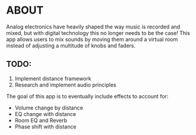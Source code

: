 ABOUT
=====
Analog electronics have heavily shaped the way music is recorded and mixed, but with digital technology this no longer needs to be the case!
This app allows users to mix sounds by moving them around a virtual room instead of adjusting a multitude of knobs and faders.

TODO: 
-----
1. Implement distance framework
2. Research and implement audio principles

The goal of this app is to eventually include effects to account for:
* Volume change by distance
* EQ change with distance
* Room EQ and Reverb
* Phase shift with distance
